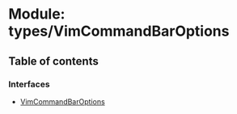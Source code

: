 # Module: types/VimCommandBarOptions

## Table of contents

### Interfaces

- [VimCommandBarOptions](../wiki/types.VimCommandBarOptions.VimCommandBarOptions)
